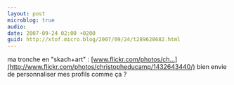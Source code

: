 ```yaml
---
layout: post
microblog: true
audio: 
date: 2007-09-24 02:00 +0200
guid: http://xtof.micro.blog/2007/09/24/t289628682.html
---
```

ma tronche en "skach+art" : [www.flickr.com/photos/ch...](http://www.flickr.com/photos/christopheducamp/1432643440/) bien envie de personnaliser mes profils comme ça ?
